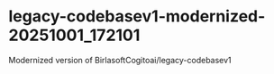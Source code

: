 # legacy-codebasev1-modernized-20251001_172101
Modernized version of BirlasoftCogitoai/legacy-codebasev1

